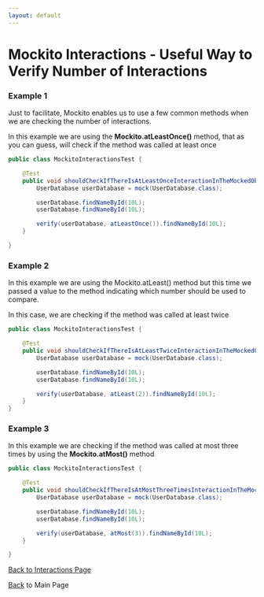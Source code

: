 ```yaml
---
layout: default
---
```


# Mockito Interactions - Useful Way to Verify Number of Interactions

### Example 1

Just to facilitate, Mockito enables us to use a few common methods when we are checking the
number of interactions.

In this example we are using the **Mockito.atLeastOnce()** method, that as you can guess, will check
if the method was called at least once

```java
public class MockitoInteractionsTest {

	@Test
	public void shouldCheckIfThereIsAtLeastOnceInteractionInTheMockedObject() throws Exception {
		UserDatabase userDatabase = mock(UserDatabase.class);

		userDatabase.findNameById(10L);
		userDatabase.findNameById(10L);

		verify(userDatabase, atLeastOnce()).findNameById(10L);
	}

}
```

### Example 2

In this example we are using the Mockito.atLeast() method but this time we passed a value to the method
indicating which number should be used to compare.

In this case, we are checking if the method was called at least twice

```java
public class MockitoInteractionsTest {

	@Test
	public void shouldCheckIfThereIsAtLeastTwiceInteractionInTheMockedObject() throws Exception {
		UserDatabase userDatabase = mock(UserDatabase.class);

		userDatabase.findNameById(10L);
		userDatabase.findNameById(10L);

		verify(userDatabase, atLeast(2)).findNameById(10L);
	}
}
```     

### Example 3

In this example we are checking if the method was called at most three times by using
the **Mockito.atMost()** method

```java
public class MockitoInteractionsTest {

	@Test
	public void shouldCheckIfThereIsAtMostThreeTimesInteractionInTheMockedObject() throws Exception {
		UserDatabase userDatabase = mock(UserDatabase.class);

		userDatabase.findNameById(10L);
		userDatabase.findNameById(10L);

		verify(userDatabase, atMost(3)).findNameById(10L);
	}

}
```     

[Back to Interactions Page](mockito-number-of-interactions)

[Back](/mockito-crafting-code) to Main Page
